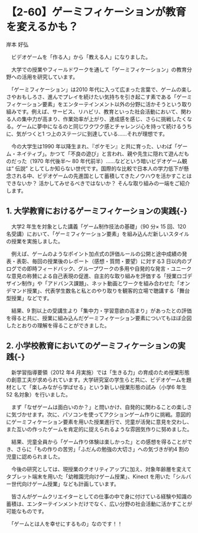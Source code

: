 # 【2-60】ゲーミフィケーションが教育を変えるかも？

<div class="author">岸本 好弘</div>

　ビデオゲームを「作る人」から「教える人」になりました。

　大学での授業やフィールドワークを通して「ゲーミフィケーション」の教育分野への活用を研究しています。

　「ゲーミフィケーション」は2010 年代に入って広まった言葉で、ゲームの楽しさやおもしろさ、進んでプレイを続けたい気持ちを引き起こす素である「ゲーミフィケーション要素」をエンターテインメント以外の分野に活かそうという取り組みです。例えば、サービス、リハビリ、教育といった社会活動において、関わる人の集中力が高まり、作業効率が上がり、達成感を感じ、さらに挑戦したくなる。ゲームに夢中になるのと同じワクワク感とチャレンジ心を持って続けるうちに、気がつくと1 つ上のステージに到達している……それが理想です。

　今の大学生は1990 年以降生まれ、『ポケモン』と共に育った、いわば「ゲーム・ネイティブ」。かつて「不良の遊び」と言われ、親や先生に隠れて遊んだものだった（1970 年代後半～ 80 年代前半）……などという暗いビデオゲーム観は“ 伝説” としてしか知らない世代です。国際的な比較で日本人の学力低下が懸念される中、ビデオゲームの先進国として蓄積してきたノウハウを活かすことはできないか？ 活かしてみせるべきではないか？ そんな取り組みの一端をご紹介します。

## 1. 大学教育におけるゲーミフィケーションの実践{-}

　大学2 年生を対象とした講義「ゲーム制作技法の基礎」（90 分× 15 回、120 名受講）において、「ゲーミフィケーション要素」を組み込んだ新しいスタイルの授業を実施しました。

　例えば、ゲームのようなポイント加点式の評価ルールの公開と途中成績の発表・表彰、毎回の授業後のレポート（感想・質問・要望）に対する3 日以内のブログでの即時フィードバック、グループワークの多用や自発的な発言・ユニークな意見の称賛による自己表現の促進、自主的な取り組みを評価する「授業ロゴデザイン制作」や「アドバンス課題」、ネット動画とワークを組み合わせた「オンデマンド授業」、代表学生数名と私とのやり取りを観客的立場で聴講する「舞台型授業」などです。

　結果、9 割以上の受講生より「集中力・学習意欲の高まり」があったとの評価を得ると共に、授業に組み込んだゲーミフィケーション要素についてもほぼ企図したとおりの理解を得ることができました。

## 2. 小学校教育においてのゲーミフィケーションの実践{-}

　新学習指導要領（2012 年4 月実施）では「生きる力」の育成のため授業形態の創意工夫が求められています。大学研究室の学生らと共に、ビデオゲームを題材として「楽しみながら学ばせる」という新しい授業形態の試み（小学6 年生52 名対象）を行いました。

　まず「なぜゲームは面白いのか？」と問いかけ、自発的に関わることの楽しさに気づかせます。次に、パソコンを使ってアクションゲーム作りに挑戦。意図的にゲーミフィケーション要素を用いた授業進行で、児童が活発に意見を交わし、また互いの作ったゲームを肯定的に捉えられるような雰囲気作りに努めました。

　結果、児童全員から「ゲーム作り体験は楽しかった」との感想を得ることができ、さらに「もの作りの苦労」「ふだんの勉強の大切さ」への気づきが約4 割の児童に認められました。

　今後の研究としては、現授業のクオリティアップに加え、対象年齢層を変えてタブレット端末を用いた「幼稚園児向けゲーム授業」、Kinect を用いた「シルバー世代向けゲーム授業」なども計画しています。

　皆さんがゲームクリエイターとしての仕事の中で身に付けている経験や知識の蓄積は、エンターテインメントだけでなく、広い分野の社会活動に活かすことが可能なものです。

　「ゲームとは人を幸せにするもの」なのです！！
